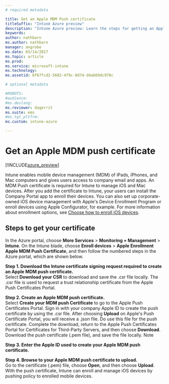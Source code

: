 ```yaml
---
# required metadata

title: Get an Apple MDM Push certificatetitleSuffix: "Intune Azure preview"
description: "Intune Azure preview: Learn the steps for getting an Apple MDM Push certificate to manage iOS devices with Intune."
keywords:
author: nathbarn
ms.author: nathbarn
manager: angrobe
ms.date: 03/14/2017
ms.topic: article
ms.prod:
ms.service: microsoft-intune
ms.technology:
ms.assetid: 6f67fcd2-5682-4f9c-8d74-d4ab69dc978c

# optional metadata

#ROBOTS:
#audience:
#ms.devlang:
ms.reviewer: dagerrit
ms.suite: ems
#ms.tgt_pltfrm:
ms.custom: intune-azure

---
```


# Get an Apple MDM push certificate

[!INCLUDE[azure_preview](./includes/azure_preview.md)]

Intune enables mobile device management (MDM) of iPads, iPhones, and Mac computers and gives users access to company email and apps. An MDM Push certificate is required for Intune to manage iOS and Mac devices. After you add the certificate to Intune, your users can install the Company Portal app to enroll their devices. You can also set up corporate-owned iOS device management with Apple's Device Enrollment Program or enroll devices using Apple Configurator, for example. For more information about enrollment options, see [Choose how to enroll iOS devices](enrollment-method-choose-ios.md).

## Steps to get your certificate
In the Azure portal, choose **More Services** > **Monitoring + Management** > **Intune**. On the Intune blade, choose **Enroll devices** > **Apple Enrollment** **Apple MDM Push Certificate**, and then follow the numbered steps in the Azure portal, which are shown below.

**Step 1. Download the Intune certificate signing request required to create an Apple MDM push certificate.**<br>
Select **Download your CSR** to download and save the .csr file locally. The .csr file is used to request a trust relationship certificate from the Apple Push Certificates Portal.

**Step 2. Create an Apple MDM push certificate.**<br>
Select **Create your MDM push Certificate** to go to the Apple Push Certificates Portal. Sign in with your company Apple ID to create the push certificate by using the .csr file. After choosing **Upload** on Apple's Push Certificate Portal, you will receive a .json file. Do use this file for the push certificate. Complete the download, return to the Apple Push Certificates Portal for Certificates for Third-Party Servers, and then choose **Download**. Download the push certificate (.pem file), and save the file locally.
Note

**Step 3. Enter the Apple ID used to create your Apple MDM push certificate.**

**Step 4. Browse to your Apple MDM push certificate to upload.**<br>
Go to the certificate (.pem) file, choose **Open**, and then choose **Upload**. With the push certificate, Intune can enroll and manage iOS devices by pushing policy to enrolled mobile devices.
